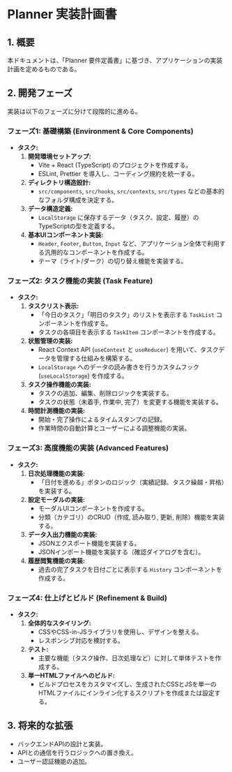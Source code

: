 # Planner 実装計画書

## 1. 概要

本ドキュメントは、「Planner 要件定義書」に基づき、アプリケーションの実装計画を定めるものである。

## 2. 開発フェーズ

実装は以下のフェーズに分けて段階的に進める。

### フェーズ1: 基礎構築 (Environment & Core Components)

- **タスク:**
    1.  **開発環境セットアップ:**
        -   Vite + React (TypeScript) のプロジェクトを作成する。
        -   ESLint, Prettier を導入し、コーディング規約を統一する。
    2.  **ディレクトリ構造設計:**
        -   `src/components`, `src/hooks`, `src/contexts`, `src/types` などの基本的なフォルダ構成を決定する。
    3.  **データ構造定義:**
        -   `LocalStorage` に保存するデータ（タスク、設定、履歴）のTypeScriptの型を定義する。
    4.  **基本UIコンポーネント実装:**
        -   `Header`, `Footer`, `Button`, `Input` など、アプリケーション全体で利用する汎用的なコンポーネントを作成する。
        -   テーマ（ライト/ダーク）の切り替え機能を実装する。

### フェーズ2: タスク機能の実装 (Task Feature)

- **タスク:**
    1.  **タスクリスト表示:**
        -   「今日のタスク」「明日のタスク」のリストを表示する `TaskList` コンポーネントを作成する。
        -   タスクの各項目を表示する `TaskItem` コンポーネントを作成する。
    2.  **状態管理の実装:**
        -   React Context API (`useContext` と `useReducer`) を用いて、タスクデータを管理する仕組みを構築する。
        -   `LocalStorage` へのデータの読み書きを行うカスタムフック (`useLocalStorage`) を作成する。
    3.  **タスク操作機能の実装:**
        -   タスクの追加、編集、削除ロジックを実装する。
        -   タスクの状態（未着手, 作業中, 完了）を変更する機能を実装する。
    4.  **時間計測機能の実装:**
        -   開始・完了操作によるタイムスタンプの記録。
        -   作業時間の自動計算とユーザーによる調整機能の実装。

### フェーズ3: 高度機能の実装 (Advanced Features)

- **タスク:**
    1.  **日次処理機能の実装:**
        -   「日付を進める」ボタンのロジック（実績記録、タスク繰越・昇格）を実装する。
    2.  **設定モーダルの実装:**
        -   モーダルUIコンポーネントを作成する。
        -   分類（カテゴリ）のCRUD（作成, 読み取り, 更新, 削除）機能を実装する。
    3.  **データ入出力機能の実装:**
        -   JSONエクスポート機能を実装する。
        -   JSONインポート機能を実装する（確認ダイアログを含む）。
    4.  **履歴閲覧機能の実装:**
        -   過去の完了タスクを日付ごとに表示する `History` コンポーネントを作成する。

### フェーズ4: 仕上げとビルド (Refinement & Build)

- **タスク:**
    1.  **全体的なスタイリング:**
        -   CSSやCSS-in-JSライブラリを使用し、デザインを整える。
        -   レスポンシブ対応を検討する。
    2.  **テスト:**
        -   主要な機能（タスク操作、日次処理など）に対して単体テストを作成する。
    3.  **単一HTMLファイルへのビルド:**
        -   ビルドプロセスをカスタマイズし、生成されたCSSとJSを単一のHTMLファイルにインライン化するスクリプトを作成または設定する。

## 3. 将来的な拡張

- バックエンドAPIの設計と実装。
- APIとの通信を行うロジックへの置き換え。
- ユーザー認証機能の追加。
